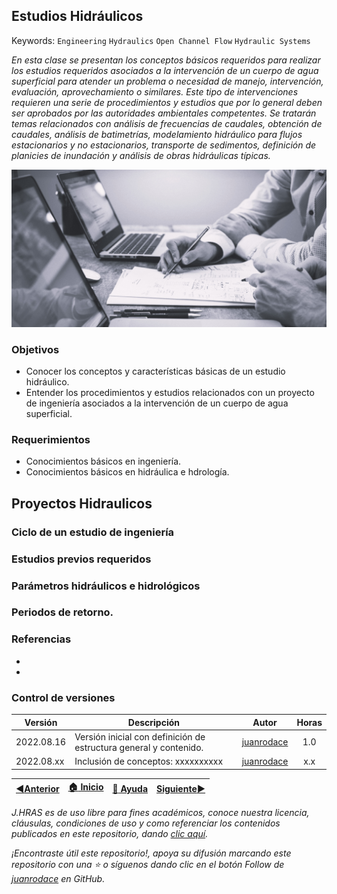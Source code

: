 ## Estudios Hidráulicos
Keywords: `Engineering` `Hydraulics` `Open Channel Flow` `Hydraulic Systems` 

_En esta clase se presentan los conceptos básicos requeridos para realizar los estudios requeridos asociados a la intervención de un cuerpo de agua superficial para atender un problema o necesidad de manejo, intervención, evaluación, aprovechamiento o similares. Este tipo de intervenciones requieren una serie de procedimientos y estudios que por lo general deben ser aprobados por las autoridades ambientales competentes. Se tratarán temas relacionados con análisis de frecuencias de caudales, obtención de caudales, análisis de batimetrías, modelamiento hidráulico para flujos estacionarios y no estacionarios, transporte de sedimentos, definición de planicies de inundación y análisis de obras hidráulicas típicas._

<div align="center">

![Engineering.jpeg](https://github.com/juanrodace/J.HRAS/blob/main/Section01/HydraulicSystems/Graph/Engineering.jpeg)
</div>

### Objetivos

* Conocer los conceptos y características básicas de un estudio hidráulico.
* Entender los procedimientos y estudios relacionados con un proyecto de ingeniería asociados a la intervención de un cuerpo de agua superficial.

### Requerimientos

* Conocimientos básicos en ingeniería.
* Conocimientos básicos en hidráulica e hdrología.

## Proyectos Hidraulicos

### Ciclo de un estudio de ingeniería

### Estudios previos requeridos

### Parámetros hidráulicos e hidrológicos

### Periodos de retorno.


### Referencias
- 
- 
    

### Control de versiones


| Versión    | Descripción                                                       |   Autor | Horas |
|------------|-------------------------------------------------------------------|:-------:|:-----:| 
| 2022.08.16 | Versión inicial con definición de estructura general y contenido. | [juanrodace](https://github.com/juanrodace) |  1.0  |
| 2022.08.xx | Inclusión de conceptos: xxxxxxxxxx                                | [juanrodace](https://github.com/juanrodace) |  x.x  | 

| [:arrow_backward:Anterior](https://github.com/juanrodace/J.HRAS/tree/main/Section01/UnestadyFlow) | [:house: Inicio](https://github.com/juanrodace/J.HRAS/wiki) | [:beginner: Ayuda](https://github.com/juanrodace/J.HRAS/discussions/4) | [Siguiente:arrow_forward:](https://github.com/juanrodace/J.HRAS/tree/main/Section01/HydraulicModeling) |
|---------------------------------------------------------------------------------------------------|----------------------------------------------------|------------------------------------------------------------------------|--------------------------------------------------------------------------------------------------------|

_J.HRAS es de uso libre para fines académicos, conoce nuestra licencia, cláusulas, condiciones de uso y como referenciar los contenidos publicados en este repositorio, dando [clic aquí](https://github.com/juanrodace/J.HRAS/wiki/License)._

_¡Encontraste útil este repositorio!, apoya su difusión marcando este repositorio con una ⭐ o síguenos dando clic en el botón Follow de [juanrodace](https://github.com/juanrodace) en GitHub._
